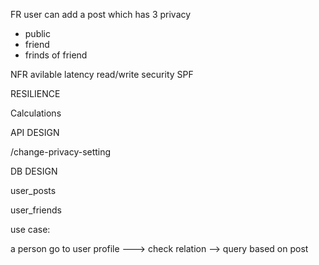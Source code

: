 FR
user can add a post which has 3 privacy
- public
- friend
- frinds of friend

NFR
avilable latency read/write security SPF

RESILIENCE 

Calculations


API DESIGN

/change-privacy-setting




DB DESIGN

user_posts

user_friends


use case:

a person go to user profile ---> check relation --> query based on post




